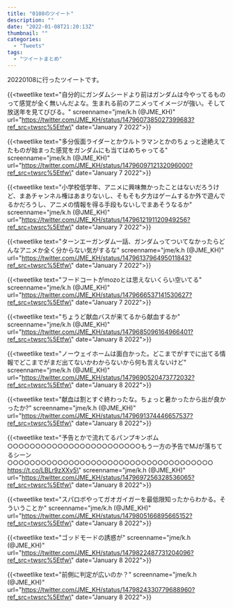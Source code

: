 ```yaml
---
title: "0108のツイート"
description: ""
date: "2022-01-08T21:20:13Z"
thumbnail: ""
categories:
  - "Tweets"
tags:
  - "ツイートまとめ"
---
```

20220108に行ったツイートです。
<!--more-->
{{<tweetlike text=\"自分的にガンダムシードより前はガンダムは今やってるものって感覚が全く無いんだよな。生まれる前のアニメってイメージが強い。そして放送年を見てびびる。\" screenname=\"jme/k.h (@JME_KH)\" url=\"https://twitter.com/JME_KH/status/1479607385027399683?ref_src=twsrc%5Etfw\" date=\"January 7 2022\">}}

{{<tweetlike text=\"多分仮面ライダーとかウルトラマンとかのちょっと途絶えてたものが始まった感覚をガンダムにも当てはめちゃってる\" screenname=\"jme/k.h (@JME_KH)\" url=\"https://twitter.com/JME_KH/status/1479609712132096000?ref_src=twsrc%5Etfw\" date=\"January 7 2022\">}}

{{<tweetlike text=\"小学校低学年、アニメに興味無かったことはないだろうけど、まあチャンネル権はあまりないし、そもそも夕方はゲームするか外で遊んでるかだろうし、アニメの情報を得る手段もないしでまあそうなるか\" screenname=\"jme/k.h (@JME_KH)\" url=\"https://twitter.com/JME_KH/status/1479612191120949256?ref_src=twsrc%5Etfw\" date=\"January 7 2022\">}}

{{<tweetlike text=\"ターンエーガンダム一話、ガンダムってついてなかったらどんなアニメか全く分からない気がするな\" screenname=\"jme/k.h (@JME_KH)\" url=\"https://twitter.com/JME_KH/status/1479613796495011843?ref_src=twsrc%5Etfw\" date=\"January 7 2022\">}}

{{<tweetlike text=\"フードコートがmozoとは思えないくらい空いてる\" screenname=\"jme/k.h (@JME_KH)\" url=\"https://twitter.com/JME_KH/status/1479666537141530627?ref_src=twsrc%5Etfw\" date=\"January 7 2022\">}}

{{<tweetlike text=\"ちょうど献血バスが来てるから献血するか\" screenname=\"jme/k.h (@JME_KH)\" url=\"https://twitter.com/JME_KH/status/1479685096164966401?ref_src=twsrc%5Etfw\" date=\"January 8 2022\">}}

{{<tweetlike text=\"ノーウェイホームは面白かった。どこまでがすでに出てる情報でどこまでがまだ出てないかわからないから何も言えないけど\" screenname=\"jme/k.h (@JME_KH)\" url=\"https://twitter.com/JME_KH/status/1479690520473772032?ref_src=twsrc%5Etfw\" date=\"January 8 2022\">}}

{{<tweetlike text=\"献血は割とすぐ終わったな。ちょっと暑かったから出が良かったか?\" screenname=\"jme/k.h (@JME_KH)\" url=\"https://twitter.com/JME_KH/status/1479691374446657537?ref_src=twsrc%5Etfw\" date=\"January 8 2022\">}}

{{<tweetlike text=\"予告とかで流れてるパンプキンボム○○○○○○○○○○○○○○○○○○○○○○○○もう一方の予告でMJが落ちてるシーン○○○○○○○○○○○○○○○○○○○○○○○○○○○○○○○○○○○○○ https://t.co/LBLr9zXXy5\" screenname=\"jme/k.h (@JME_KH)\" url=\"https://twitter.com/JME_KH/status/1479697256328536065?ref_src=twsrc%5Etfw\" date=\"January 8 2022\">}}

{{<tweetlike text=\"スパロボやってガオガイガーを最低限知ったからわかる。そういうことか\" screenname=\"jme/k.h (@JME_KH)\" url=\"https://twitter.com/JME_KH/status/1479805166895665152?ref_src=twsrc%5Etfw\" date=\"January 8 2022\">}}

{{<tweetlike text=\"ゴッドモードの誘惑が\" screenname=\"jme/k.h (@JME_KH)\" url=\"https://twitter.com/JME_KH/status/1479822487731204096?ref_src=twsrc%5Etfw\" date=\"January 8 2022\">}}

{{<tweetlike text=\"前側に判定が広いのか？\" screenname=\"jme/k.h (@JME_KH)\" url=\"https://twitter.com/JME_KH/status/1479824330779688960?ref_src=twsrc%5Etfw\" date=\"January 8 2022\">}}

